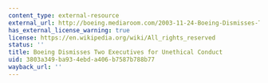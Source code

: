 ```yaml
---
content_type: external-resource
external_url: http://boeing.mediaroom.com/2003-11-24-Boeing-Dismisses-Two-Executives-for-Unethical-Conduct
has_external_license_warning: true
license: https://en.wikipedia.org/wiki/All_rights_reserved
status: ''
title: Boeing Dismisses Two Executives for Unethical Conduct
uid: 3803a349-ba93-4ebd-a406-b7587b788b77
wayback_url: ''
---
```

